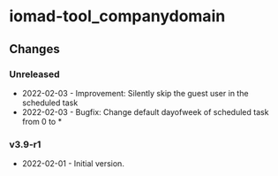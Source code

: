 iomad-tool_companydomain
========================

Changes
-------

### Unreleased

* 2022-02-03 - Improvement: Silently skip the guest user in the scheduled task
* 2022-02-03 - Bugfix: Change default dayofweek of scheduled task from 0 to *

### v3.9-r1

* 2022-02-01 - Initial version.
